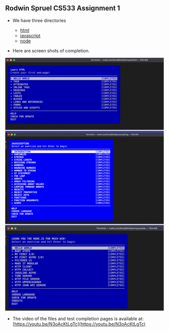 ## Rodwin Spruel CS533 Assignment 1

* We have three directories
  * [html](html)
  * [javascript](javascript)
  * [node](node)

* Here are screen shots of completion.

<img src="html/1_html.png" width="700">
<img src="javascript/1_js.png" width="700">
<img src="node/1_node.png" width="700">

* The video of the files and test completion pages is available at: [https://youtu.be/N3oAcKtLgTc](https://youtu.be/N3oAcKtLgTc)

